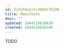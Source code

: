 ```yaml
---
id: ZjZvFbo2iYiX6bbffE2Xk
title: Manifesto
desc: ""
updated: 1644116630430
created: 1644116626340
---
```


TODO
